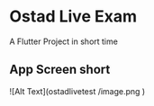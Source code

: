 # Ostad Live Exam

A Flutter Project in short time

## App Screen short

![Alt Text](ostadlivetest
/image.png
)
